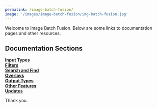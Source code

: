 ```yaml
---
permalink: /image-batch-fusion/
image: '/images/image-batch-fusion/img-batch-fusion.jpg'
---
```


Welcome to Image Batch Fusion. Below are some links to documentation pages and other resources. 

## Documentation Sections
[**Input Types**](/input-types)  
[**Filters**](/filters)  
[**Search and Find**](/search-and-find)  
[**Overlays**](/overlays)  
[**Output Types**](/output-types)  
[**Other Features**](/other-features)  
[**Updates**](/updates)  

Thank you. 
